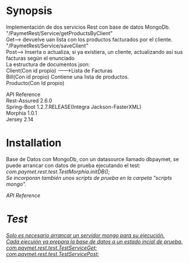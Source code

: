 <h1>Synopsis</h1>

Implementación de dos servicios Rest con base de datos MongoDb.<br>
"/PaymetRest/Service/getProductsByClient"<br>
Get--> devuelve uan lista con los productos facturados por el cliente.<br>
"/PaymetRest/Service/saveClient"<br>
Post--> Inserta o actualiza, si ya existiera, un cliente, actualizando así sus facturas según el enunciado<br>
La estructura de documentos json:<br>
        Client(Con id propio) --->Lista de Facturas<br>
        Bill(Con id propio) Contiene una lista de productos.<br>
        Producto(Con Id propio)<br>

API Reference<br>
Rest-Assured 2.6.0<br>
Spring-Boot 1.2.7.RELEASE(Integra Jackson-FasterXML)<br>
Morphia 1.0.1<br>
Jersey 2.14<br>


<h1>Installation</h1>

Base de Datos con MongoDb, con un datasource llamado dbpaymet, se puede arrancar con datos de prueba ejecutando el test:<br>
        <i>com.paymet.rest.test.TestMorphia.initDB();<i/><br>
Se incorporan también unos scripts de prueba en la carpeta "scripts mongo".<br>      
        

API Reference

<h1>Test</h1>
<u>Solo es necesario arrancar un servidor mongo para su ejecución.<u/><br>
Cada ejecuión ya prepara la base de datos a un estado incial de prueba.<br>
com.paymet.rest.test.TestServiceGet;<br>
com.paymet.rest.test.TestServicePost;

